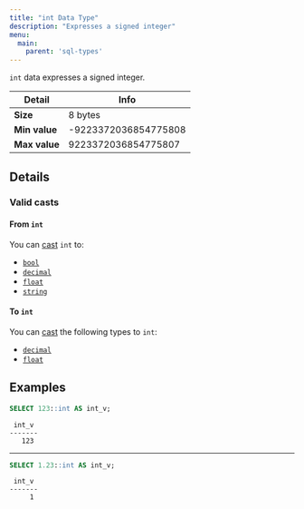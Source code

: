 ```yaml
---
title: "int Data Type"
description: "Expresses a signed integer"
menu:
  main:
    parent: 'sql-types'
---
```


`int` data expresses a signed integer.

Detail | Info
-------|------
**Size** | 8 bytes
**Min value** | -9223372036854775808
**Max value** | 9223372036854775807

## Details

### Valid casts

#### From `int`

You can [cast](../../functions/cast) `int` to:

- [`bool`](../boolean)
- [`decimal`](../decimal)
- [`float`](../float)
- [`string`](../string)

#### To `int`

You can [cast](../../functions/cast) the following types to `int`:

- [`decimal`](../decimal)
- [`float`](../float)

## Examples

```sql
SELECT 123::int AS int_v;
```
```nofmt
 int_v
-------
   123
```

<hr/>

```sql
SELECT 1.23::int AS int_v;
```
```nofmt
 int_v
-------
     1
```
